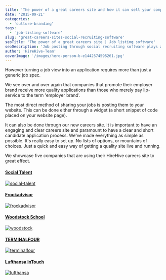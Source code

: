 ```yaml
---
title: 'The power of a great careers site and how it can sell your company'
date: '2015-09-21'
categories:
  - 'culture-branding'
tags:
  - 'job-listing-software'
slug: 'great-careers-sites-social-recruiting-software'
seoTitle: 'The power of a great careers site | Job listing software'
seoDescription: 'Job posting through social recruiting software plays an important part of effectively promoting an employers brand.'
author: 'HireHive-Team'
coverImage: '/images/hero-person-b-e1442574595261.jpg'
---
```


However turning a job view into an application requires more than just a generic job spec.

We see over and over again that companies that promote their employer brand receive more quality applications than those who merely pay lip-service to the term 'employer brand'.

The most direct method of sharing your jobs is posting them to your website. This can be done either through a widget (a short snippet of code placed on your website page).

It can also be done through our new careers site. It is important to have an engaging and clear careers site and paramount to have a clear and short candidate application process. We've made everything as simple as possible. It's really easy to set up. No lists of options, or mountains of choices. Just a quick and easy way of getting a quality site live and running.

We showcase five companies that are using their HireHive careers site to great effect.

#### [Social Talent](https://my.hirehive.io/social-talent)

[![social-talent](/images/social-talent1.jpg)](https://my.hirehive.io/social-talent)

#### [Frockadvisor](https://my.hirehive.io/frockadvisor)

[![frockadvisor](/images/frockadvisor.jpg)](https://my.hirehive.io/frockadvisor)

#### [Woodstock School](https://my.hirehive.io/woodstock-school)

[![woodstock](/images/woodstock.jpg)](https://my.hirehive.io/woodstock-school)

#### [TERMINALFOUR](https://my.hirehive.io/terminalfour)

[![terminalfour](/images/terminalfour.jpg)](https://my.hirehive.io/terminalfour)

#### [Lufthansa InTouch](https://my.hirehive.io/7536b722-a40f-466c-9236-837cde260f45)

[![lufthansa](/images/lufthansa.jpg)](https://my.hirehive.io/7536b722-a40f-466c-9236-837cde260f45)
